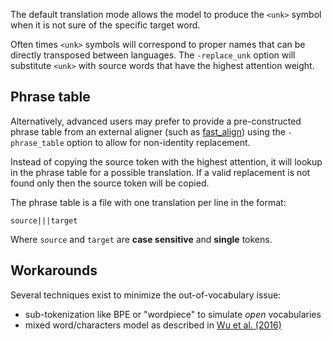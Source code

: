 The default translation mode allows the model to produce the `<unk>` symbol when it is not sure of the specific target word.

Often times `<unk>` symbols will correspond to proper names that can be directly transposed between languages. The `-replace_unk` option will substitute `<unk>` with source words that have the highest attention weight.

## Phrase table

Alternatively, advanced users may prefer to provide a pre-constructed phrase table from an external aligner (such as [fast_align](https://github.com/clab/fast_align)) using the `-phrase_table` option to allow for non-identity replacement.

Instead of copying the source token with the highest attention, it will lookup in the phrase table for a possible translation. If a valid replacement is not found only then the source token will be copied.

The phrase table is a file with one translation per line in the format:

```text
source|||target
```

Where `source` and `target` are **case sensitive** and **single** tokens.

## Workarounds

Several techniques exist to minimize the out-of-vocabulary issue:

* sub-tokenization like BPE or "wordpiece" to simulate *open* vocabularies
* mixed word/characters model as described in [Wu et al. (2016)](https://arxiv.org/pdf/1609.08144.pdf)
